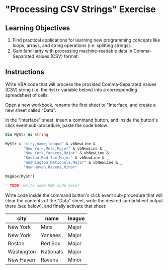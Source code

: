 # "Processing CSV Strings" Exercise

## Learning Objectives

  1. Find practical applications for learning new programming concepts like loops, arrays, and string operations (i.e. splitting strings).
  2. Gain familiarity with processing machine-readable data in Comma-Separated Values (CSV) format.

## Instructions

Write VBA code that will process the provided Comma-Separated Values (CSV) string (i.e. the `MyStr` variable below) into a corresponding spreadsheet of cells.

Open a new workbook, rename the first sheet to "Interface, and create a new sheet called "Data".

In the "Interface" sheet, insert a command button, and inside the button's click event sub-procedure, paste the code below:

```vb
Dim MyStr As String

MyStr = "city,name,league" & vbNewLine & _
        "New York,Mets,Major" & vbNewLine & _
        "New York,Yankees,Major" & vbNewLine & _
        "Boston,Red Sox,Major" & vbNewLine & _
        "Washington,Nationals,Major" & vbNewLine & _
        "New Haven,Ravens,Minor"

MsgBox(MyStr)

' TODO: write some VBA code here!
```

Write code inside the command button's click event sub-procedure that will clear the contents of the "Data" sheet, write the desired spreadsheet output there (see below), and finally activate that sheet:

city | name | league
--- | --- | ---
New York | Mets | Major
New York | Yankees | Major
Boston | Red Sox | Major
Washington | Nationals | Major
New Haven | Ravens | Minor
